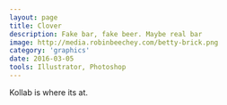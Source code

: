 ```yaml
---
layout: page
title: Clover
description: Fake bar, fake beer. Maybe real bar
image: http://media.robinbeechey.com/betty-brick.png
category: 'graphics'
date: 2016-03-05
tools: Illustrator, Photoshop
---
```


Kollab is where its at.
